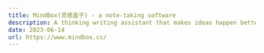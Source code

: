 ```yaml
---
title: MindBox(灵感盒子) - a note-taking software
description: A thinking writing assistant that makes ideas happen better.
date: 2023-06-14
url: https://www.mindbox.cc/
---
```

